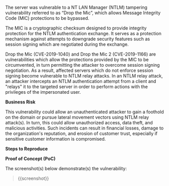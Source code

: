 The server was vulnerable to a NT LAN Manager (NTLM) tampering vulnerability referred to as “Drop the Mic”, which allows Message Integrity Code (MIC) protections to be bypassed. 

The MIC is a cryptographic checksum designed to provide integrity protection for the NTLM authentication exchange. It serves as a protection mechanism against attempts to downgrade security features such as session signing which are negotiated during the exchange.

Drop the Mic (CVE-2019-1040) and Drop the Mic 2 (CVE-2019-1166) are vulnerabilities which allow the protections provided by the MIC to be circumvented, in turn permitting the attacker to overcome session signing negotiation. As a result, affected servers which do not enforce session signing become vulnerable to NTLM relay attacks. In an NTLM relay attack, an attacker intercepts an NTLM authentication attempt from a client and "relays" it to the targeted server in order to perform actions with the privileges of the impersonated user.

**Business Risk**

This vulnerability could allow an unauthenticated attacker to gain a foothold on the domain or pursue lateral movement vectors using NTLM relay attack(s). In turn, this could allow unauthorized access, data theft, and malicious activities. Such incidents can result in financial losses, damage to the organization's reputation, and erosion of customer trust, especially if sensitive customer information is compromised.

**Steps to Reproduce**

<Provide numbered steps to reproduce this issue in the context of the in-scope domain>

**Proof of Concept (PoC)**

The screenshot(s) below demonstrate(s) the vulnerability:
>
> {{screenshot}}
